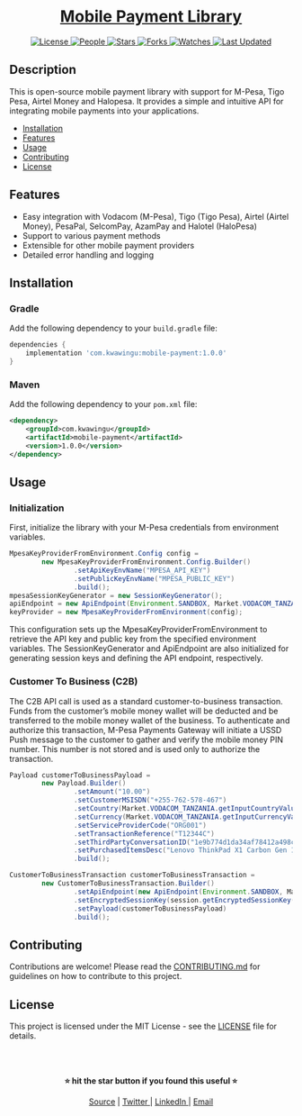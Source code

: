 <div align="center">

<h1><a href="https://github.com/TheCollinsByte/Mobile-Payments-Library">Mobile Payment Library</a></h1>

<a href="https://github.com/TheCollinsByte/Mobile-Payments-Library/blob/main/LICENSE">
<img alt="License" src="https://img.shields.io/github/license/TheCollinsByte/Mobile-Payments-Library?style=flat&color=eee&label="> </a>

<a href="https://github.com/TheCollinsByte/Mobile-Payments-Library/graphs/contributors">
<img alt="People" src="https://img.shields.io/github/contributors/TheCollinsByte/Mobile-Payments-Library?style=flat&color=ffaaf2&label=People"> </a>

<a href="https://github.com/TheCollinsByte/Mobile-Payments-Library/stargazers">
<img alt="Stars" src="https://img.shields.io/github/stars/TheCollinsByte/Mobile-Payments-Library?style=flat&color=98c379&label=Stars"> </a>

<a href="https://github.com/TheCollinsByte/Mobile-Payments-Library/network/members">
<img alt="Forks" src="https://img.shields.io/github/forks/TheCollinsByte/Mobile-Payments-Library?style=flat&color=66a8e0&label=Forks"> </a>

<a href="https://github.com/TheCollinsByte/Mobile-Payments-Library/watchers">
<img alt="Watches" src="https://img.shields.io/github/watchers/TheCollinsByte/Mobile-Payments-Library?style=flat&color=f5d08b&label=Watches"> </a>

<a href="https://github.com/TheCollinsByte/Mobile-Payments-Library/pulse">
<img alt="Last Updated" src="https://img.shields.io/github/last-commit/TheCollinsByte/Mobile-Payments-Library?style=flat&color=e06c75&label="> </a>

</div>


## Description

This is open-source mobile payment library with support for M-Pesa, Tigo Pesa, Airtel Money and Halopesa. It provides a simple and intuitive API for integrating mobile payments into your applications.

- [Installation](#installation)
- [Features](#features)
- [Usage](#usage)
- [Contributing](#contributing)
- [License](#license)


## Features
- Easy integration with Vodacom (M-Pesa), Tigo (Tigo Pesa), Airtel (Airtel Money), PesaPal, SelcomPay, AzamPay and Halotel (HaloPesa)
- Support to various payment methods
- Extensible for other mobile payment providers
- Detailed error handling and logging

## Installation

### Gradle

Add the following dependency to your `build.gradle` file:

```groovy
dependencies {
    implementation 'com.kwawingu:mobile-payment:1.0.0'
}
```

### Maven

Add the following dependency to your `pom.xml` file:

```xml
<dependency>
    <groupId>com.kwawingu</groupId>
    <artifactId>mobile-payment</artifactId>
    <version>1.0.0</version>
</dependency>
```

## Usage

### Initialization

First, initialize the library with your M-Pesa credentials from environment variables.

```java
MpesaKeyProviderFromEnvironment.Config config =
        new MpesaKeyProviderFromEnvironment.Config.Builder()
                .setApiKeyEnvName("MPESA_API_KEY")
                .setPublicKeyEnvName("MPESA_PUBLIC_KEY")
                .build();
mpesaSessionKeyGenerator = new SessionKeyGenerator();
apiEndpoint = new ApiEndpoint(Environment.SANDBOX, Market.VODACOM_TANZANIA);
keyProvider = new MpesaKeyProviderFromEnvironment(config);
```

This configuration sets up the MpesaKeyProviderFromEnvironment to retrieve the API key and public key from the specified environment variables. The SessionKeyGenerator and ApiEndpoint are also initialized for generating session keys and defining the API endpoint, respectively.

### Customer To Business (C2B)

The C2B API call is used as a standard customer-to-business transaction. Funds from the customer’s mobile money wallet will be deducted and be transferred to the mobile money wallet of the business. To authenticate and authorize this transaction, M-Pesa Payments Gateway will initiate a USSD Push message to the customer to gather and verify the mobile money PIN number. This number is not stored and is used only to authorize the transaction.

```java
Payload customerToBusinessPayload =
        new Payload.Builder()
                .setAmount("10.00")
                .setCustomerMSISDN("+255-762-578-467")
                .setCountry(Market.VODACOM_TANZANIA.getInputCountryValue())
                .setCurrency(Market.VODACOM_TANZANIA.getInputCurrencyValue())
                .setServiceProviderCode("ORG001")
                .setTransactionReference("T12344C")
                .setThirdPartyConversationID("1e9b774d1da34af78412a498cbc28f5e")
                .setPurchasedItemsDesc("Lenovo ThinkPad X1 Carbon Gen 12")
                .build();

CustomerToBusinessTransaction customerToBusinessTransaction =
        new CustomerToBusinessTransaction.Builder()
                .setApiEndpoint(new ApiEndpoint(Environment.SANDBOX, Market.VODACOM_TANZANIA))
                .setEncryptedSessionKey(session.getEncryptedSessionKey())
                .setPayload(customerToBusinessPayload)
                .build();
```


## Contributing

Contributions are welcome! Please read the [CONTRIBUTING.md](CONTRIBUTING.md) for guidelines on how to contribute to this project.

## License

This project is licensed under the MIT License - see the [LICENSE](LICENSE) file for details.

<br/><br/>

<div align="center">

<strong>⭐ hit the star button if you found this useful ⭐</strong><br>

<a href="https://github.com/TheCollinsByte/Mobile-Payments-Library">Source</a>
| <a href="https://x.com/TheCollinsByte" target="_blank">Twitter </a>
| <a href="http://www.linkedin.com/in/collins-boniface" target="_blank">LinkedIn </a>
| <a href="mailto:collo@fastmail.com">Email</a>
</div>
